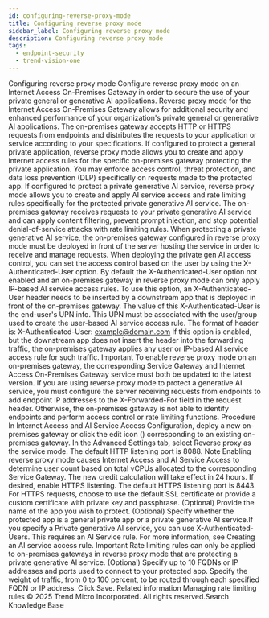 ```yaml
---
id: configuring-reverse-proxy-mode
title: Configuring reverse proxy mode
sidebar_label: Configuring reverse proxy mode
description: Configuring reverse proxy mode
tags:
  - endpoint-security
  - trend-vision-one
---
```


 Configuring reverse proxy mode Configure reverse proxy mode on an Internet Access On-Premises Gateway in order to secure the use of your private general or generative AI applications. Reverse proxy mode for the Internet Access On-Premises Gateway allows for additional security and enhanced performance of your organization's private general or generative AI applications. The on-premises gateway accepts HTTP or HTTPS requests from endpoints and distributes the requests to your application or service according to your specifications. If configured to protect a general private application, reverse proxy mode allows you to create and apply internet access rules for the specific on-premises gateway protecting the private application. You may enforce access control, threat protection, and data loss prevention (DLP) specifically on requests made to the protected app. If configured to protect a private generative AI service, reverse proxy mode allows you to create and apply AI service access and rate limiting rules specifically for the protected private generative AI service. The on-premises gateway receives requests to your private generative AI service and can apply content filtering, prevent prompt injection, and stop potential denial-of-service attacks with rate limiting rules. When protecting a private generative AI service, the on-premises gateway configured in reverse proxy mode must be deployed in front of the server hosting the service in order to receive and manage requests. When deploying the private gen AI access control, you can set the access control based on the user by using the X-Authenticated-User option. By default the X-Authenticated-User option not enabled and an on-premises gateway in reverse proxy mode can only apply IP-based AI service access rules. To use this option, an X-Authenticated-User header needs to be inserted by a downstream app that is deployed in front of the on-premises gateway. The value of this X-Authenticated-User is the end-user's UPN info. This UPN must be associated with the user/group used to create the user-based AI service access rule. The format of header is: X-Authenticated-User: example@domain.com If this option is enabled, but the downstream app does not insert the header into the forwarding traffic, the on-premises gateway applies any user or IP-based AI service access rule for such traffic. Important To enable reverse proxy mode on an on-premises gateway, the corresponding Service Gateway and Internet Access On-Premises Gateway service must both be updated to the latest version. If you are using reverse proxy mode to protect a generative AI service, you must configure the server receiving requests from endpoints to add endpoint IP addresses to the X-Forwarded-For field in the request header. Otherwise, the on-premises gateway is not able to identify endpoints and perform access control or rate limiting functions. Procedure In Internet Access and AI Service Access Configuration, deploy a new on-premises gateway or click the edit icon () corresponding to an existing on-premises gateway. In the Advanced Settings tab, select Reverse proxy as the service mode. The default HTTP listening port is 8088. Note Enabling reverse proxy mode causes Internet Access and AI Service Access to determine user count based on total vCPUs allocated to the corresponding Service Gateway. The new credit calculation will take effect in 24 hours. If desired, enable HTTPS listening. The default HTTPS listening port is 8443. For HTTPS requests, choose to use the default SSL certificate or provide a custom certificate with private key and passphrase. (Optional) Provide the name of the app you wish to protect. (Optional) Specify whether the protected app is a general private app or a private generative AI service.If you specify a Private generative AI service, you can use X-Authenticated-Users. This requires an AI Service rule. For more information, see Creating an AI service access rule. Important Rate limiting rules can only be applied to on-premises gateways in reverse proxy mode that are protecting a private generative AI service. (Optional) Specify up to 10 FQDNs or IP addresses and ports used to connect to your protected app. Specify the weight of traffic, from 0 to 100 percent, to be routed through each specified FQDN or IP address. Click Save. Related information Managing rate limiting rules © 2025 Trend Micro Incorporated. All rights reserved.Search Knowledge Base